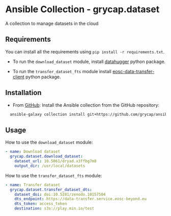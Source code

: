 # Ansible Collection - grycap.dataset

A collection to manage datasets in the cloud

## Requirements

You can install all the requirements using `pip install -r requirements.txt`.

* To run the `download_dataset` module, install [datahugger](https://github.com/grycap/datahugger) python package.

* To run the `transfer_dataset_fts` module install [eosc-data-transfer-client](https://gitlab.cern.ch/batistal/eosc-data-transfer-client)
  python package.

## Installation

* From [GitHub](https://github.com/grycap/ansible-collection-dataset):
  Install the Ansible collection from the GitHub repository:

```sh
  ansible-galaxy collection install git+https://github.com/grycap/ansible-collection-dataset
```

## Usage

How to use the `download_dataset` module:

```yaml
- name: Download dataset
  grycap.dataset.download_dataset:
    dataset_url: 10.5061/dryad.x3ffbg7m8
    output_dir: /usr/local/datasets
```

How to use the `transfer_dataset_fts` module:

```yaml
- name: Transfer dataset
  grycap.dataset.transfer_dataset_dts:
    dataset_doi: doi:10.5281/zenodo.10157504
    dts_endpoint: https://data-transfer.service.eosc-beyond.eu
    dts_token: access_token
    destination: s3s://play.min.io/test
```
